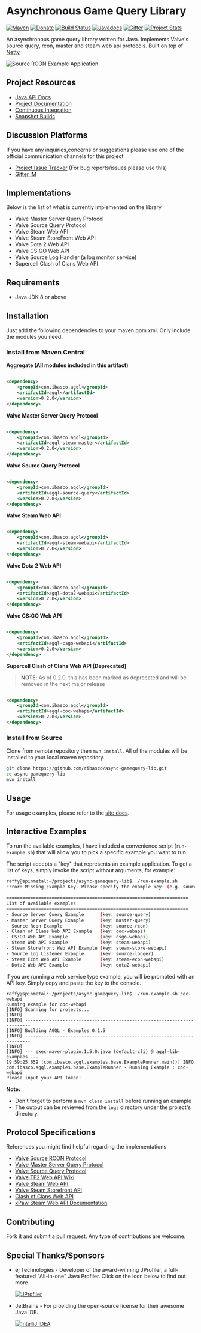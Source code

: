 Asynchronous Game Query Library
===============================

[mavenImg]: https://img.shields.io/maven-central/v/com.ibasco.agql/async-gamequery-lib.svg

[mavenLink]: https://search.maven.org/search?q=com.ibasco.agql

[![Maven][mavenImg]][mavenLink] [![Donate](https://img.shields.io/badge/Donate-PayPal-green.svg)](https://www.paypal.com/cgi-bin/webscr?cmd=_s-xclick&hosted_button_id=29TX29ZSNXM64) [![Build Status](https://travis-ci.org/ribasco/async-gamequery-lib.svg?branch=master)](https://travis-ci.org/ribasco/async-gamequery-lib) [![Javadocs](https://www.javadoc.io/badge/com.ibasco.agql/async-gamequery-lib.svg)](https://www.javadoc.io/doc/com.ibasco.agql/async-gamequery-lib) [![Gitter](https://badges.gitter.im/gitterHQ/gitter.svg)](https://gitter.im/async-gamequery-lib/lobby?utm_source=share-link&utm_medium=link&utm_campaign=share-link) [![Project Stats](https://www.openhub.net/p/async-gamequery-lib/widgets/project_thin_badge?format=gif&ref=sample)](https://www.openhub.net/p/async-gamequery-lib)

An asynchronous game query library written for Java. Implements Valve's source query, rcon, master and steam web api protocols. Built on top of [Netty](https://github.com/netty/netty)

![Source RCON Example Application](site/resources/images/agql-rcon-console.png)

Project Resources
-------------

* [Java API Docs](https://ribasco.github.io/async-gamequery-lib/apidocs)
* [Project Documentation](https://ribasco.github.io/async-gamequery-lib/)
* [Continuous Integration](https://travis-ci.org/ribasco/async-gamequery-lib)
* [Snapshot Builds](https://oss.sonatype.org/content/repositories/snapshots/com/ibasco/agql/)

Discussion Platforms
-----------------

If you have any inquiries,concerns or suggestions please use one of the official communication channels for this project

* [Project Issue Tracker](https://github.com/ribasco/async-gamequery-lib/issues/new) (For bug reports/issues please use this)
* [Gitter IM](https://gitter.im/async-gamequery-lib/lobby?utm_source=share-link&utm_medium=link&utm_campaign=share-link)

Implementations
----------------

Below is the list of what is currently implemented on the library

* Valve Master Server Query Protocol
* Valve Source Query Protocol
* Valve Steam Web API
* Valve Steam StoreFront Web API
* Valve Dota 2 Web API
* Valve CS:GO Web API
* Valve Source Log Handler (a log monitor service)
* Supercell Clash of Clans Web API

Requirements
------------

* Java JDK 8 or above

Installation
------------

Just add the following dependencies to your maven pom.xml. Only include the modules you need.

### Install from Maven Central

**Aggregate (All modules included in this artifact)**

```xml

<dependency>
    <groupId>com.ibasco.agql</groupId>
    <artifactId>agql</artifactId>
    <version>0.2.0</version>
</dependency>
```

**Valve Master Server Query Protocol**

```xml

<dependency>
    <groupId>com.ibasco.agql</groupId>
    <artifactId>agql-steam-master</artifactId>
    <version>0.2.0</version>
</dependency>
```

**Valve Source Query Protocol**

```xml

<dependency>
    <groupId>com.ibasco.agql</groupId>
    <artifactId>agql-source-query</artifactId>
    <version>0.2.0</version>
</dependency>
```

**Valve Steam Web API**

```xml

<dependency>
    <groupId>com.ibasco.agql</groupId>
    <artifactId>agql-steam-webapi</artifactId>
    <version>0.2.0</version>
</dependency>
```

**Valve Dota 2 Web API**

```xml

<dependency>
    <groupId>com.ibasco.agql</groupId>
    <artifactId>agql-dota2-webapi</artifactId>
    <version>0.2.0</version>
</dependency>
```

**Valve CS:GO Web API**

```xml

<dependency>
    <groupId>com.ibasco.agql</groupId>
    <artifactId>agql-csgo-webapi</artifactId>
    <version>0.2.0</version>
</dependency>
```

**Supercell Clash of Clans Web API (Deprecated)**

> **NOTE**: As of 0.2.0, this has been marked as deprecated and will be removed in the next major release

```xml

<dependency>
    <groupId>com.ibasco.agql</groupId>
    <artifactId>agql-coc-webapi</artifactId>
    <version>0.2.0</version>
</dependency>
```

### Install from Source

Clone from remote repository then `mvn install`. All of the modules will be installed to your local maven repository.

~~~bash
git clone https://github.com/ribasco/async-gamequery-lib.git
cd async-gamequery-lib
mvn install
~~~

Usage
------------

For usage examples, please refer to the [site docs](http://ribasco.github.io/async-gamequery-lib/).

Interactive Examples
--------------------

To run the available examples, I have included a convenience script (`run-example.sh`) that will allow you to pick a specific example you want to run.

The script accepts a "key" that represents an example application. To get a list of keys, simply invoke the script without arguments, for example:

~~~bash
raffy@spinmetal:~/projects/async-gamequery-lib$ ./run-example.sh
Error: Missing Example Key. Please specify the example key. (e.g. source-query)

====================================================================
List of available examples
====================================================================
- Source Server Query Example      (key: source-query)
- Master Server Query Example      (key: master-query)
- Source Rcon Example              (key: source-rcon)
- Clash of Clans Web API Example   (key: coc-webapi)
- CS:GO Web API Example            (key: csgo-webapi)
- Steam Web API Example            (key: steam-webapi)
- Steam Storefront Web API Example (key: steam-store-webapi)
- Source Log Listener Example      (key: source-logger)
- Steam Econ Web API Example       (key: steam-econ-webapi)
- Dota2 Web API Example            (key: dota2-webapi)
~~~

If you are running a web service type example, you will be prompted with an API key. Simply copy and paste the key to the console.

~~~
raffy@spinmetal:~/projects/async-gamequery-lib$ ./run-example.sh coc-webapi
Running example for coc-webapi
[INFO] Scanning for projects...
[INFO]
[INFO] ------------------------------------------------------------------------
[INFO] Building AGQL - Examples 0.1.5
[INFO] ------------------------------------------------------------------------
[INFO]
[INFO] --- exec-maven-plugin:1.5.0:java (default-cli) @ agql-lib-examples ---
19:59:25.659 [com.ibasco.agql.examples.base.ExampleRunner.main()] INFO  com.ibasco.agql.examples.base.ExampleRunner - Running Example : coc-webapi
Please input your API Token:
~~~

**Note:**

* Don't forget to perform a `mvn clean install` before running an example
* The output can be reviewed from the `logs` directory under the project's directory.

Protocol Specifications
-----------------------

References you might find helpful regarding the implementations

* [Valve Source RCON Protocol](https://developer.valvesoftware.com/wiki/Source_RCON_Protocol)
* [Valve Master Server Query Protocol](https://developer.valvesoftware.com/wiki/Master_Server_Query_Protocol)
* [Valve Source Query Protocol](https://developer.valvesoftware.com/wiki/Server_queries)
* [Valve TF2 Web API Wiki](https://wiki.teamfortress.com/wiki/WebAPI)
* [Valve Steam Web API](https://developer.valvesoftware.com/wiki/Steam_Web_API)
* [Valve Steam Storefront API](https://wiki.teamfortress.com/wiki/User:RJackson/StorefrontAPI)
* [Clash of Clans Web API](https://developer.clashofclans.com/#/documentation)
* [xPaw Steam Web API Documentation](https://lab.xpaw.me/steam_api_documentation.html)

Contributing
------------

Fork it and submit a pull request. Any type of contributions are welcome.

Special Thanks/Sponsors
------------------------

* ej Technologies - Developer of the award-winning JProfiler, a full-featured "All-in-one" Java Profiler. Click on the icon below to find out more.

  [![JProfiler](https://www.ej-technologies.com/images/product_banners/jprofiler_medium.png)](http://www.ej-technologies.com/products/jprofiler/overview.html)

* JetBrains - For providing the open-source license for their awesome Java IDE.

  [![IntelliJ IDEA](site/resources/images/intellij-icon.png)](https://www.jetbrains.com/idea)
